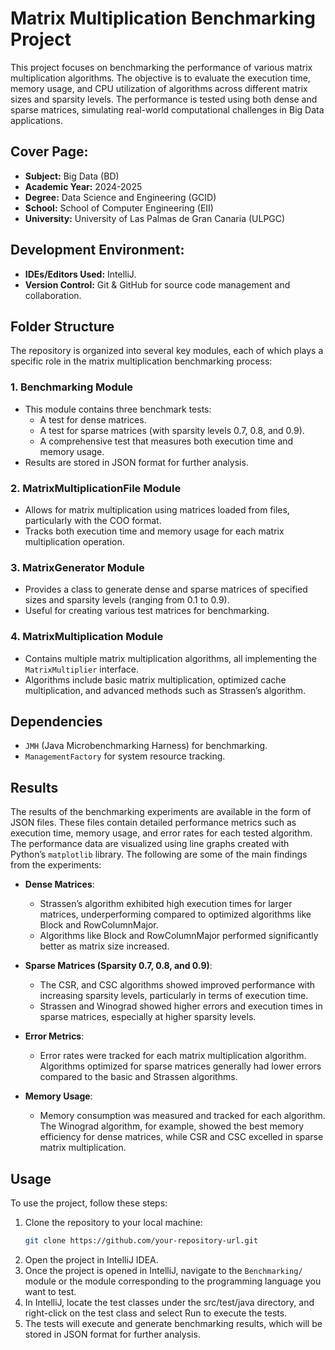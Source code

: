 # Matrix Multiplication Benchmarking Project

This project focuses on benchmarking the performance of various matrix multiplication algorithms. The objective is to evaluate the execution time, memory usage, and CPU utilization of algorithms across different matrix sizes and sparsity levels. The performance is tested using both dense and sparse matrices, simulating real-world computational challenges in Big Data applications.

## Cover Page:

- **Subject:** Big Data (BD)
- **Academic Year:** 2024-2025
- **Degree:** Data Science and Engineering (GCID)
- **School:** School of Computer Engineering (EII)
- **University:** University of Las Palmas de Gran Canaria (ULPGC)

## Development Environment:

- **IDEs/Editors Used:** IntelliJ.
- **Version Control:** Git & GitHub for source code management and collaboration.

## Folder Structure

The repository is organized into several key modules, each of which plays a specific role in the matrix multiplication benchmarking process:

### 1. **Benchmarking Module**
   - This module contains three benchmark tests:
     - A test for dense matrices.
     - A test for sparse matrices (with sparsity levels 0.7, 0.8, and 0.9).
     - A comprehensive test that measures both execution time and memory usage.
   - Results are stored in JSON format for further analysis.
   
### 2. **MatrixMultiplicationFile Module**
   - Allows for matrix multiplication using matrices loaded from files, particularly with the COO format.
   - Tracks both execution time and memory usage for each matrix multiplication operation.
   
### 3. **MatrixGenerator Module**
   - Provides a class to generate dense and sparse matrices of specified sizes and sparsity levels (ranging from 0.1 to 0.9).
   - Useful for creating various test matrices for benchmarking.

### 4. **MatrixMultiplication Module**
   - Contains multiple matrix multiplication algorithms, all implementing the `MatrixMultiplier` interface.
   - Algorithms include basic matrix multiplication, optimized cache multiplication, and advanced methods such as Strassen’s algorithm.

## Dependencies

- `JMH` (Java Microbenchmarking Harness) for benchmarking.
- `ManagementFactory` for system resource tracking.

## Results

The results of the benchmarking experiments are available in the form of JSON files. These files contain detailed performance metrics such as execution time, memory usage, and error rates for each tested algorithm. The performance data are visualized using line graphs created with Python’s `matplotlib` library. The following are some of the main findings from the experiments:

- **Dense Matrices**:
  - Strassen’s algorithm exhibited high execution times for larger matrices, underperforming compared to optimized algorithms like Block and RowColumnMajor.
  - Algorithms like Block and RowColumnMajor performed significantly better as matrix size increased.
  
- **Sparse Matrices (Sparsity 0.7, 0.8, and 0.9)**:
  - The CSR, and CSC algorithms showed improved performance with increasing sparsity levels, particularly in terms of execution time.
  - Strassen and Winograd showed higher errors and execution times in sparse matrices, especially at higher sparsity levels.
  
- **Error Metrics**:
  - Error rates were tracked for each matrix multiplication algorithm. Algorithms optimized for sparse matrices generally had lower errors compared to the basic and Strassen algorithms.

- **Memory Usage**:
  - Memory consumption was measured and tracked for each algorithm. The Winograd algorithm, for example, showed the best memory efficiency for dense matrices, while CSR and CSC excelled in sparse matrix multiplication.

## Usage

To use the project, follow these steps:

1. Clone the repository to your local machine:
   ```bash
   git clone https://github.com/your-repository-url.git
   ```
2. Open the project in IntelliJ IDEA.
3. Once the project is opened in IntelliJ, navigate to the `Benchmarking/` module or the module corresponding to the programming language you want to test.
4. In IntelliJ, locate the test classes under the src/test/java directory, and right-click on the test class and select Run to execute the tests.
5. The tests will execute and generate benchmarking results, which will be stored in JSON format for further analysis.
